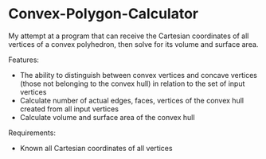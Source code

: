 # Convex-Polygon-Calculator
My attempt at a program that can receive the Cartesian coordinates of all vertices of a convex polyhedron, then solve for its volume and surface area.

Features:
- The ability to distinguish between convex vertices and concave vertices (those not belonging to the convex hull) in relation to the set of input vertices
- Calculate number of actual edges, faces, vertices of the convex hull created from all input vertices
- Calculate volume and surface area of the convex hull

Requirements:
- Known all Cartesian coordinates of all vertices
